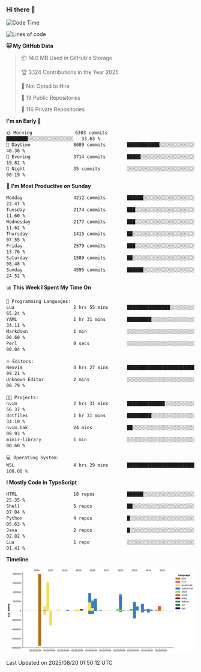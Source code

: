 ### Hi there 👋

<!--
**Clumsy-Coder/Clumsy-Coder** is a ✨ _special_ ✨ repository because its `README.md` (this file) appears on your GitHub profile.

Here are some ideas to get you started:

- 🔭 I’m currently working on ...
- 🌱 I’m currently learning ...
- 👯 I’m looking to collaborate on ...
- 🤔 I’m looking for help with ...
- 💬 Ask me about ...
- 📫 How to reach me: ...
- 😄 Pronouns: ...
- ⚡ Fun fact: ...
-->

<!-- anmol098/waka-readme-stats -->
<!--START_SECTION:waka-->
![Code Time](http://img.shields.io/badge/Code%20Time-1%2C316%20hrs%2018%20mins-blue)

![Lines of code](https://img.shields.io/badge/From%20Hello%20World%20I%27ve%20Written-3.5%20million%20lines%20of%20code-blue)

**🐱 My GitHub Data** 

> 📦 14.0 MB Used in GitHub's Storage 
 > 
> 🏆 3,124 Contributions in the Year 2025
 > 
> 🚫 Not Opted to Hire
 > 
> 📜 19 Public Repositories 
 > 
> 🔑 116 Private Repositories 
 > 
**I'm an Early 🐤** 

```text
🌞 Morning                6303 commits        ████████░░░░░░░░░░░░░░░░░   33.63 % 
🌆 Daytime                8689 commits        ████████████░░░░░░░░░░░░░   46.36 % 
🌃 Evening                3714 commits        █████░░░░░░░░░░░░░░░░░░░░   19.82 % 
🌙 Night                  35 commits          ░░░░░░░░░░░░░░░░░░░░░░░░░   00.19 % 
```
📅 **I'm Most Productive on Sunday** 

```text
Monday                   4212 commits        ██████░░░░░░░░░░░░░░░░░░░   22.47 % 
Tuesday                  2174 commits        ███░░░░░░░░░░░░░░░░░░░░░░   11.60 % 
Wednesday                2177 commits        ███░░░░░░░░░░░░░░░░░░░░░░   11.62 % 
Thursday                 1415 commits        ██░░░░░░░░░░░░░░░░░░░░░░░   07.55 % 
Friday                   2579 commits        ███░░░░░░░░░░░░░░░░░░░░░░   13.76 % 
Saturday                 1589 commits        ██░░░░░░░░░░░░░░░░░░░░░░░   08.48 % 
Sunday                   4595 commits        ██████░░░░░░░░░░░░░░░░░░░   24.52 % 
```


📊 **This Week I Spent My Time On** 

```text
💬 Programming Languages: 
Lua                      2 hrs 55 mins       ████████████████░░░░░░░░░   65.24 % 
YAML                     1 hr 31 mins        █████████░░░░░░░░░░░░░░░░   34.11 % 
Markdown                 1 min               ░░░░░░░░░░░░░░░░░░░░░░░░░   00.60 % 
Perl                     0 secs              ░░░░░░░░░░░░░░░░░░░░░░░░░   00.04 % 

🔥 Editors: 
Neovim                   4 hrs 27 mins       █████████████████████████   99.21 % 
Unknown Editor           2 mins              ░░░░░░░░░░░░░░░░░░░░░░░░░   00.79 % 

🐱‍💻 Projects: 
nvim                     2 hrs 31 mins       ██████████████░░░░░░░░░░░   56.37 % 
dotfiles                 1 hr 31 mins        █████████░░░░░░░░░░░░░░░░   34.10 % 
nvim.bak                 24 mins             ██░░░░░░░░░░░░░░░░░░░░░░░   08.93 % 
mimir-library            1 min               ░░░░░░░░░░░░░░░░░░░░░░░░░   00.60 % 

💻 Operating System: 
WSL                      4 hrs 29 mins       █████████████████████████   100.00 % 
```

**I Mostly Code in TypeScript** 

```text
HTML                     18 repos            ██████░░░░░░░░░░░░░░░░░░░   25.35 % 
Shell                    5 repos             ██░░░░░░░░░░░░░░░░░░░░░░░   07.04 % 
Python                   4 repos             █░░░░░░░░░░░░░░░░░░░░░░░░   05.63 % 
Java                     2 repos             █░░░░░░░░░░░░░░░░░░░░░░░░   02.82 % 
Lua                      1 repo              ░░░░░░░░░░░░░░░░░░░░░░░░░   01.41 % 
```



**Timeline**

![Lines of Code chart](https://raw.githubusercontent.com/Clumsy-Coder/Clumsy-Coder/main/assets/bar_graph.png)


 Last Updated on 2025/08/20 01:50:12 UTC
<!--END_SECTION:waka-->

